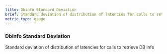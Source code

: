 ```yaml
---
title: Dbinfo Standard Deviation
brief: Standard deviation of distribution of latencies for calls to retrieve DB info
metric_type: gauge
---
```

### Dbinfo Standard Deviation

Standard deviation of distribution of latencies for calls to retrieve DB info